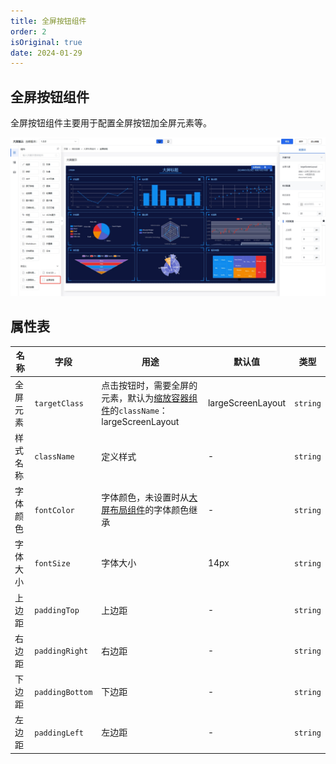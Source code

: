 ```yaml
---
title: 全屏按钮组件
order: 2
isOriginal: true
date: 2024-01-29
---
```


## 全屏按钮组件

全屏按钮组件主要用于配置全屏按钮加全屏元素等。

![全屏按钮组件](./images/screenfullButton/20240129162322.png)

## 属性表

|名称|字段|用途|默认值|类型|
|----|----|----|----|----|
|全屏元素|`targetClass`|点击按钮时，需要全屏的元素，默认为[缩放容器组件](./scaleBox.md)的`className`：largeScreenLayout| largeScreenLayout |`string`|
|样式名称|`className`|定义样式| - |`string`|
|字体颜色|`fontColor`|字体颜色，未设置时从[大屏布局组件](./layout.md)的字体颜色继承| - |`string`|
|字体大小|`fontSize`|字体大小| 14px |`string`|
|上边距|`paddingTop`|上边距| - |`string`|
|右边距|`paddingRight`|右边距| - |`string`|
|下边距|`paddingBottom`|下边距| - |`string`|
|左边距|`paddingLeft`|左边距| - |`string`|
